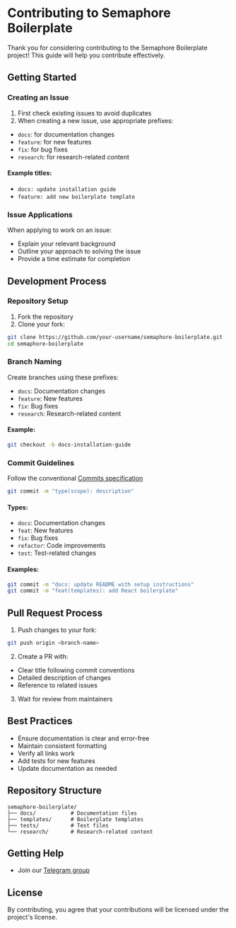 # Contributing to Semaphore Boilerplate

Thank you for considering contributing to the Semaphore Boilerplate project! This guide will help you contribute effectively.

## Getting Started

### Creating an Issue

1. First check existing issues to avoid duplicates
2. When creating a new issue, use appropriate prefixes:

- `docs`: for documentation changes
- `feature`: for new features
- `fix`: for bug fixes
- `research`: for research-related content

#### Example titles:

- `docs: update installation guide`
- `feature: add new boilerplate template`

### Issue Applications

When applying to work on an issue:

- Explain your relevant background
- Outline your approach to solving the issue
- Provide a time estimate for completion

## Development Process

### Repository Setup

1. Fork the repository
2. Clone your fork:

```bash
git clone https://github.com/your-username/semaphore-boilerplate.git
cd semaphore-boilerplate
```

### Branch Naming

Create branches using these prefixes:

- `docs`: Documentation changes
- `feature`: New features
- `fix`: Bug fixes
- `research`: Research-related content

#### Example:

```bash
git checkout -b docs-installation-guide
```

### Commit Guidelines

Follow the conventional [Commits specification](https://github.com/ZencypherSolutions/semaphore-stellar-docs/blob/main/CONTRIBUTING.md#commit-your-changes)

```bash
git commit -m "type(scope): description"
```

#### Types:

- `docs`: Documentation changes
- `feat`: New features
- `fix`: Bug fixes
- `refactor`: Code improvements
- `test`: Test-related changes

#### Examples:

```bash
git commit -m "docs: update README with setup instructions"
git commit -m "feat(templates): add React boilerplate"
```

## Pull Request Process

1. Push changes to your fork:

```bash
git push origin <branch-name>
```

2. Create a PR with:

- Clear title following commit conventions
- Detailed description of changes
- Reference to related issues

3. Wait for review from maintainers

## Best Practices

- Ensure documentation is clear and error-free
- Maintain consistent formatting
- Verify all links work
- Add tests for new features
- Update documentation as needed

## Repository Structure

```
semaphore-boilerplate/
├── docs/           # Documentation files
├── templates/      # Boilerplate templates
├── tests/          # Test files
└── research/       # Research-related content
```

## Getting Help

- Join our [Telegram group](https://t.me/+-9623JNgGjEyNzI5)

## License

By contributing, you agree that your contributions will be licensed under the project's license.
